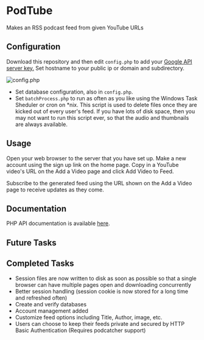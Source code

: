 # PodTube
Makes an RSS podcast feed from given YouTube URLs

## Configuration
Download this repository and then edit `config.php` to add your [Google API server key.](https://console.developers.google.com/apis/credentials)
Set hostname to your public ip or domain and subdirectory.

![config.php](https://raw.githubusercontent.com/md100play/PodTube/master/README-images/config-php.PNG)

- Set database configuration, also in `config.php`.
- Set `batchProcess.php` to run as often as you like using the Windows Task Sheduler or cron on *nix. This script is used to delete files once they are kicked out of every user's feed. If you have lots of disk space, then you may not want to run this script ever, so that the audio and thumbnails are always available.


## Usage
Open your web browser to the server that you have set up. Make a new account using the sign up link on the home page. Copy in a YouTube video's URL on the Add a Video page and click Add Video to Feed.

Subscribe to the generated feed using the URL shown on the Add a Video page to receive updates as they come.

## Documentation
PHP API documentation is available [here](https://md100play.github.io/PodTube/html/index.html).

## Future Tasks

## Completed Tasks
- Session files are now written to disk as soon as possible so that a single browser can have multiple pages open and downloading concurrently
- Better session handling (session cookie is now stored for a long time and refreshed often)
- Create and verify databases
- Account management added
- Customize feed options including Title, Author, image, etc.
- Users can choose to keep their feeds private and secured by HTTP Basic Authentication (Requires podcatcher support)
